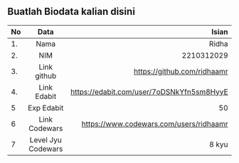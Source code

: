 **Buatlah Biodata kalian disini** <br />
----------------------------------------
|No | Data  | Isian|
|---|:-------:|------:|
|1. |Nama     |   Ridha    |
|2.| NIM        |   2210312029    |
|3. |Link github |  https://github.com/ridhaamr    |
|4.| Link Edabit |   https://edabit.com/user/7oDSNkYfn5sm8HyyE   |
|5|Exp Edabit   |  50     |
|6| Link Codewars|    https://www.codewars.com/users/ridhaamr  |
|7| Level Jyu Codewars| 8 kyu |
